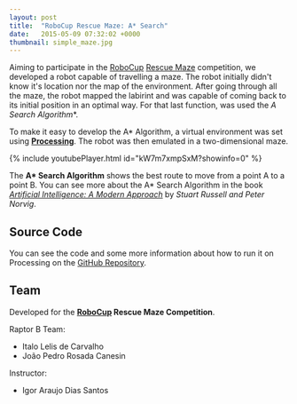 ```yaml
---
layout: post
title:  "RoboCup Rescue Maze: A* Search"
date:   2015-05-09 07:32:02 +0000
thumbnail: simple_maze.jpg
---
```


Aiming to participate in the [RoboCup](http://www.robocup.org/) [Rescue Maze](http://rcj.robocup.org/rcj2016/rescue_maze_2016.pdf) competition, we developed a robot capable of travelling a maze. The robot initially didn't know it's location nor the map of the environment. After going through all the maze, the robot mapped the labirint and was capable of coming back to its initial position in an optimal way. For that last function, was used the **A* Search Algorithm**.

To make it easy to develop the A* Algorithm, a virtual environment was set using [**Processing**](http://processing.org/). The robot was then emulated in a two-dimensional maze.

{% include youtubePlayer.html id="kW7m7xmpSxM?showinfo=0" %}

The **A\* Search Algorithm** shows the best route to move from a point A to a point B. You can see more about the A\* Search Algorithm in the book [_Artificial Intelligence: A Modern Approach_](http://aima.cs.berkeley.edu/) by _Stuart Russell and Peter Norvig_.

## Source Code

You can see the code and some more information about how to run it on Processing on the [GitHub Repository](https://github.com/italohdc/maze-solving).

## Team

Developed for the **[RoboCup](http://www.robocup.org/) Rescue Maze Competition**.

Raptor B Team:
 - Italo Lelis de Carvalho
 - João Pedro Rosada Canesin

Instructor:
 - Igor Araujo Dias Santos